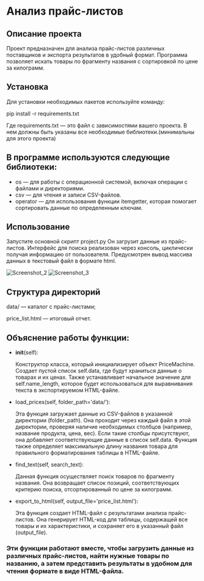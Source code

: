 # Анализ прайс-листов
## Описание проекта

Проект предназначен для анализа прайс-листов различных поставщиков и экспорта результатов в удобный формат. Программа позволяет искать товары по фрагменту названия с сортировкой по цене за килограмм.

## Установка

Для установки необходимых пакетов используйте команду:


pip install -r requirements.txt

Где requirements.txt — это файл с зависимостями вашего проекта. В нем должны быть указаны все необходимые библиотеки.(минимальны для этого проекта)

## В программе используются следующие библиотеки:
- os — для работы с операционной системой, включая операции с файлами и директориями.
- csv — для чтения и записи CSV-файлов.
- operator — для использования функции itemgetter, которая помогает сортировать данные по определенным ключам.

## Использование
Запустите основной скрипт project.py Он загрузит данные из прайс-листов. 
Интерфейс для поиска реализован через консоль, циклически получая информацию от пользователя.
Предусмотрен вывод массива данных в текстовый файл в формате html.

![Screenshot_2](https://github.com/user-attachments/assets/e8e8bc02-4bc3-4ae4-8b76-4a755a0f9a8a)
![Screenshot_3](https://github.com/user-attachments/assets/499f8f02-dd13-4ca7-8cd9-3803e99750d2)

## Структура директорий
data/ — каталог с прайс-листами;

price_list.html — итоговый отчет.

## Объяснение работы функции:

- __init__(self):
  
  Конструктор класса, который инициализирует объект PriceMachine. Создает пустой список self.data, где будут храниться данные о товарах и их ценах. Также устанавливает начальное значение для self.name_length, которое будет использоваться для выравнивания текста в экспортируемом HTML-файле.
- load_prices(self, folder_path='data/'):
  
  Эта функция загружает данные из CSV-файлов в указанной директории (folder_path). Она проходит через каждый файл в этой директории, проверяя наличие необходимых столбцов (например, название продукта, цена, вес). Если такие столбцы присутствуют, она добавляет соответствующие данные в список self.data. Функция также определяет максимальную длину названия товара для правильного форматирования таблицы в HTML-файле.
- find_text(self, search_text):
  
  Данная функция осуществляет поиск товаров по фрагменту названия. Она возвращает список позиций, соответствующих критерию поиска, отсортированный по цене за килограмм.
- export_to_html(self, output_file='price_list.html'):
  
  Эта функция создает HTML-файл с результатами анализа прайс-листов. Она генерирует HTML-код для таблицы, содержащей все товары и их характеристики, и сохраняет его в указанный файл (output_file).

<h3>Эти функции работают вместе, чтобы загрузить данные из различных прайс-листов, найти нужные товары по названию, а затем представить результаты в удобном для чтения формате в виде HTML-файла.</h3>
